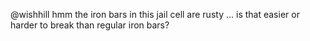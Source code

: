 @wishhill
hmm the iron bars in this jail cell are rusty ... is that easier or harder to break than regular iron bars?
